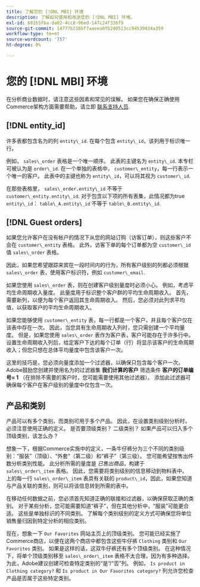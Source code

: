 ```yaml
---
title: 了解您的 [!DNL MBI] 环境
description: 了解如何使用和改进您的 [!DNL MBI] 环境。
exl-id: 601b5fba-da02-4cc8-96ed-147c24f326f9
source-git-commit: 14777b216bf7aaeea0fb2d0513cc94539034a359
workflow-type: tm+mt
source-wordcount: '757'
ht-degree: 0%

---
```


# 您的 [!DNL MBI] 环境

在分析商业数据时，请注意这些因素和常见的误解。 如果您在确保正确使用Commerce架构方面需要帮助，请立即 [联系支持人员](https://experienceleague.adobe.com/docs/commerce-knowledge-base/kb/troubleshooting/miscellaneous/mbi-service-policies.html?lang=en).

## [!DNL entity\_id]

许多表都包含名为的列 `entity\_id`. 在每个包含 `entity\_id`，该列用于标识唯一行。

例如， `sales\_order` 表格是一个唯一顺序。 此表的主键名为 `entity\_id`. 本专栏可被认为是 `order\_id`. 在一个单独的表格中， `customer\_entity`，每一行表示一个唯一的客户。 此表中的主键也称为 `entity\_id`，可以将其视为 `customer\_id`.

在那些表格里， `sales\_order.entity\_id` 不等于 `customer\_entity.entity\_id`. 对于包含以下项的所有表集，此情况都为true `entity\_id`： `table\_A.entity\_id` 不等于 `table\_B.entity\_id`.

## [!DNL Guest orders]

如果您允许客户在没有帐户的情况下从您的网站订购（访客订单），则这些客户不会在 `customer\_entity` 表格。 此外，访客下单的每个订单都为空 `customer\_id` 值 `sales\_order` 表格。

因此，如果您希望跟踪来宾在一段时间内的行为，所有客户级别的列都必须根据 `sales\_order` 表，使用客户标识符，例如 `customer\_email`.

如果您使用 `sales\_order` 表，则在创建客户级别量度时必须小心。 例如，考虑平均生命周期收入量度。 此量度用于标识整个客户群的平均生命周期收入。 首先，需要新列，以便为每个客户返回其生命周期收入。 然后，您必须对此列求平均值，以获取客户的平均生命周期收入。

如果您能够使用 `customer\_entity` 表，每一行都是一个客户，并且每个客户仅在该表中存在一次。 因此，当您具有生命周期收入列时，您只需创建一个平均量度。 但是，如果您使用 `sales\_order` 表作为客户表，客户可能存在于许多行中。 设置生命周期收入列后，给定客户下达的每个订单（行）将显示该客户的生命周期收入；但您只想在总体平均量度中包含该客户一次。

这里的技巧是，您必须向量度添加一个过滤器，以确保只包含每个客户一次。 Adobe鼓励您创建并使用名为的过滤器集 **我们计算的客户** 筛选条件 **客户的订单编号= 1** （在排除不需要的客户时，您可能需要使用其他过滤器）。 添加此过滤器可确保每个客户在客户级别的量度中仅包含一次。

## 产品和类别

产品可以有多个类别，而类别可用于多个产品。 因此，在设置类别级别分析时，必须注意使用正确的定义。 是否要顶级类别？ 二级类别？ 如果产品可以归入多个顶级类别，该怎么办？

想象一下，根据Commerce实施中的定义，一条牛仔裤分为三个不同的类别级别：“服装”（顶级）、“外套”（第二级）和“裤子”（第三级）。 您可能希望按售出件数分析类别性能。 此分析所需的量度是 _已售出商品_，构建于 `sales\_order\_item` 表格。 因此，您需要将类别级别的信息移动到物料表中。 上的每一行 `sales\_order\_item` 表具有关联的 `product\_id`，因此，如果您知道与产品关联的类别，则可以将该信息转到所需的表中。

在移动任何数据之前，您必须首先知道正确的联接和过滤器，以确保获取正确的类别。 对于某些分析，您可能需要知道“裤子”，但在其他分析中，“服装”可能更合适。 这些是单独标识的不同类别。 了解每个类别级别的定义方式可确保您将单位销售量归因到特定分析的相应类别。

现在，想象一下 `Our Favorites` 网站主页上的顶级类别。 您可能已经实施了Commerce商店，以便在这两个商店中都包含这些牛仔裤 `Clothing` 类别和 `Our Favorites` 类别。 如果是这样的话，这双牛仔裤还有多个顶级类别。 在这种情况下，将单个顶级类别移至 `sales\_order\_item` 表格不太合理，因为有多种选择。 为此，Adobe建议创建可检查特定类别的“是”/“否”列。 例如， `Is product in Clothing category?` 和 `Is product in Our Favorites category?` 列允许您检查产品是否属于这些特定类别。
